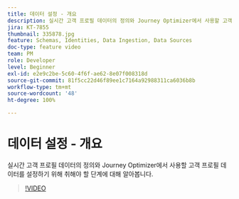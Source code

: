 ```yaml
---
title: 데이터 설정 - 개요
description: 실시간 고객 프로필 데이터의 정의와 Journey Optimizer에서 사용할 고객 프로필 데이터를 설정하기 위해 취해야 할 단계에 대해 알아봅니다.
jira: KT-7855
thumbnail: 335878.jpg
feature: Schemas, Identities, Data Ingestion, Data Sources
doc-type: feature video
team: PM
role: Developer
level: Beginner
exl-id: e2e9c2be-5c60-4f6f-ae62-8e07f008318d
source-git-commit: 81f5cc22d46f89ee1c7164a92988311ca6036b8b
workflow-type: tm+mt
source-wordcount: '48'
ht-degree: 100%

---
```


# 데이터 설정 - 개요

실시간 고객 프로필 데이터의 정의와 Journey Optimizer에서 사용할 고객 프로필 데이터를 설정하기 위해 취해야 할 단계에 대해 알아봅니다.

>[!VIDEO](https://video.tv.adobe.com/v/335878?quality=12&learn=on)

